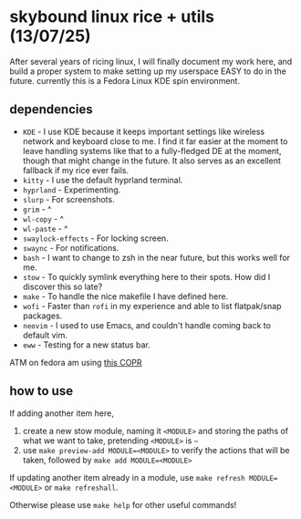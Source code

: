 # skybound linux rice + utils (13/07/25)
After several years of ricing linux, I will finally document my work here, and build a proper system to make setting up my userspace EASY to do in the future. currently this is a Fedora Linux KDE spin environment.

## dependencies
- `KDE` - I use KDE because it keeps important settings like wireless network and keyboard close to me. I find it far easier at the moment to leave handling systems like that to a fully-fledged DE at the moment, though that might change in the future. It also serves as an excellent fallback if my rice ever fails.
- `kitty` - I use the default hyprland terminal.
- `hyprland` - Experimenting.
- `slurp` - For screenshots.
- `grim` - ^
- `wl-copy` - ^
- `wl-paste` - ^
- `swaylock-effects` - For locking screen.
- `swaync` - For notifications.
- `bash` - I want to change to zsh in the near future, but this works well for me.
- `stow` - To quickly symlink everything here to their spots. How did I discover this so late?
- `make` - To handle the nice makefile I have defined here.
- `wofi` - Faster than `rofi` in my experience and able to list flatpak/snap packages.
- `neovim` - I used to use Emacs, and couldn't handle coming back to default vim.
- `eww` - Testing for a new status bar.

ATM on fedora am using [this COPR](https://copr.fedorainfracloud.org/coprs/solopasha/hyprland)

## how to use
If adding another item here, 

1. create a new stow module, naming it `<MODULE>` and storing the paths of what we want to take, pretending `<MODULE>` is `~`
1. use `make preview-add MODULE=<MODULE>` to verify the actions that will be taken, followed by `make add MODULE=<MODULE>`

If updating another item already in a module, use `make refresh MODULE=<MODULE>` or `make refreshall`.

Otherwise please use `make help` for other useful commands!
